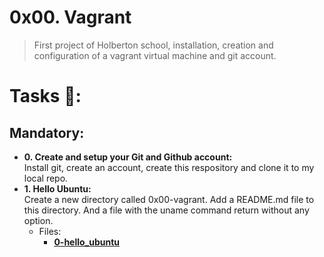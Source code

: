 # 0x00. Vagrant
>First project of Holberton school, installation, creation and configuration of a vagrant virtual machine and git account.

# Tasks :page_with_curl::
## Mandatory:
  * **0. Create and setup your Git and Github account:**\
    Install git, create an account, create this respository and clone it to my local repo.
  * **1. Hello Ubuntu:**\
    Create a new directory called 0x00-vagrant. Add a README.md file to this directory. And a file with the uname command return without any option.
    * Files:
        * **[0-hello_ubuntu](./0-hello_ubuntu)**
